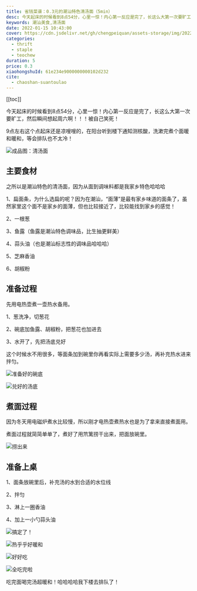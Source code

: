 ```yaml
---
title: 省钱菜谱：0.3元的潮汕特色清汤面（5min）
desc: 今天起床的时候看到8点54分，心里一惊！内心第一反应是完了，长这么大第一次要旷工，然后瞬间想起周六啊！！！被自己笑死！9点左右这个点起床还是凉嗖嗖的，在阳台听到楼下通知测核酸，洗漱完煮个面暖和暖和，等会排队也不太冷！
keywords: 潮汕美食,清汤面
date: 2022-01-15 10:43:00
cover: https://cdn.jsdelivr.net/gh/chengpeiquan/assets-storage/img/2022/01/20220116000116.jpg
categories:
  - thrift
  - staple
  - teochew
duration: 5
price: 0.3
xiaohongshuId: 61e234e9000000000102d232
cite:
  - chaoshan-suantoulao
---
```


[[toc]]

今天起床的时候看到8点54分，心里一惊！内心第一反应是完了，长这么大第一次要旷工，然后瞬间想起周六啊！！！被自己笑死！

9点左右这个点起床还是凉嗖嗖的，在阳台听到楼下通知测核酸，洗漱完煮个面暖和暖和，等会排队也不太冷！

![成品图：清汤面](https://cdn.jsdelivr.net/gh/chengpeiquan/assets-storage/img/2022/01/20220116000010.jpg)

## 主要食材

之所以是潮汕特色的清汤面，因为从面到调味料都是我家乡特色哈哈哈

1、扁面条，为什么选扁的呢？因为在潮汕，“面薄”是最有家乡味道的面条了，虽然家里这个面不是家乡的面薄，但也比较接近了，比较能找到家乡的感觉！

2、一根葱

3、鱼露（鱼露是潮汕特色调味品，比生抽更鲜美）

4、蒜头油（也是潮汕标志性的调味品哈哈哈）

5、芝麻香油

6、胡椒粉

## 准备过程

先用电热壶煮一壶热水备用。

1、葱洗净，切葱花

2、碗底加鱼露、胡椒粉，把葱花也加进去

3、水开了，先把汤底兑好

这个时候水不用很多，等面条加到碗里你再看实际上需要多少汤，再补充热水进来拌匀。

![准备好的碗底](https://cdn.jsdelivr.net/gh/chengpeiquan/assets-storage/img/2022/01/20220116000015.jpg)

![兑好的汤底](https://cdn.jsdelivr.net/gh/chengpeiquan/assets-storage/img/2022/01/20220116000014.jpg)

## 煮面过程

因为冬天用电磁炉煮水比较慢，所以刚才电热壶煮热水也是为了拿来直接煮面用。

煮面过程就简简单单了，煮好了用笊篱捞干出来，把面放碗里。

![捞出来](https://cdn.jsdelivr.net/gh/chengpeiquan/assets-storage/img/2022/01/20220116000013.jpg)

## 准备上桌

1、面条放碗里后，补充汤的水到合适的水位线

2、拌匀

3、淋上一圈香油

4、加上一小勺蒜头油

![搞定了！](https://cdn.jsdelivr.net/gh/chengpeiquan/assets-storage/img/2022/01/20220116000011.jpg)

![热乎乎好暖和](https://cdn.jsdelivr.net/gh/chengpeiquan/assets-storage/img/2022/01/20220116000012.jpg)

![好好吃](https://cdn.jsdelivr.net/gh/chengpeiquan/assets-storage/img/2022/01/20220116000009.jpg)

![全吃完啦](https://cdn.jsdelivr.net/gh/chengpeiquan/assets-storage/img/2022/01/20220116000008.jpg)

吃完面喝完汤超暖和！哈哈哈哈我下楼去排队了！

